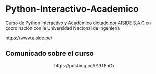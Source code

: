 # Python-Interactivo-Academico

Curso de Python Interactivo y Académico dictado por AISIDE S.A.C en coordinación con la Universidad Nacional de Ingeniería

https://www.aiside.pe/

## Comunicado sobre el curso

<center> https://postimg.cc/tY9TFnGx </center>
